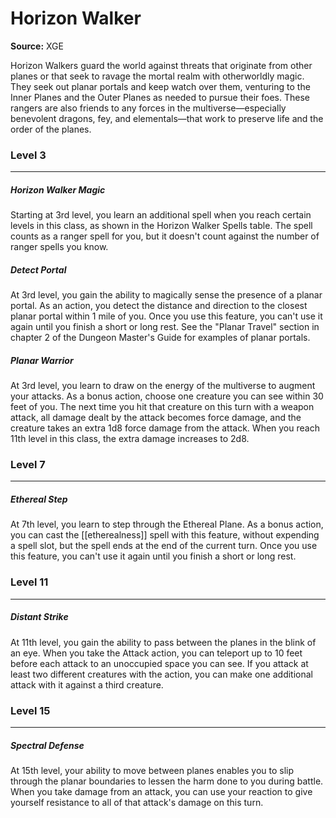 # Horizon Walker

**Source:** XGE

Horizon Walkers guard the world against threats that originate from other planes or that seek to ravage the mortal realm with otherworldly magic. They seek out planar portals and keep watch over them, venturing to the Inner Planes and the Outer Planes as needed to pursue their foes. These rangers are also friends to any forces in the multiverse—especially benevolent dragons, fey, and elementals—that work to preserve life and the order of the planes.

### Level 3
---
##### **Horizon Walker Magic**
Starting at 3rd level, you learn an additional spell when you reach certain levels in this class, as shown in the Horizon Walker Spells table. The spell counts as a ranger spell for you, but it doesn't count against the number of ranger spells you know.

##### **Detect Portal**
At 3rd level, you gain the ability to magically sense the presence of a planar portal. As an action, you detect the distance and direction to the closest planar portal within 1 mile of you.
Once you use this feature, you can't use it again until you finish a short or long rest.
See the "Planar Travel" section in chapter 2 of the Dungeon Master's Guide for examples of planar portals.

##### **Planar Warrior**
At 3rd level, you learn to draw on the energy of the multiverse to augment your attacks.
As a bonus action, choose one creature you can see within 30 feet of you. The next time you hit that creature on this turn with a weapon attack, all damage dealt by the attack becomes force damage, and the creature takes an extra 1d8 force damage from the attack. When you reach 11th level in this class, the extra damage increases to 2d8.

### Level 7
---
##### **Ethereal Step**
At 7th level, you learn to step through the Ethereal Plane. As a bonus action, you can cast the [[etherealness]] spell with this feature, without expending a spell slot, but the spell ends at the end of the current turn.
Once you use this feature, you can't use it again until you finish a short or long rest.

### Level 11
---
##### **Distant Strike**
At 11th level, you gain the ability to pass between the planes in the blink of an eye. When you take the Attack action, you can teleport up to 10 feet before each attack to an unoccupied space you can see.
If you attack at least two different creatures with the action, you can make one additional attack with it against a third creature.

### Level 15
---
##### **Spectral Defense**
At 15th level, your ability to move between planes enables you to slip through the planar boundaries to lessen the harm done to you during battle. When you take damage from an attack, you can use your reaction to give yourself resistance to all of that attack's damage on this turn.